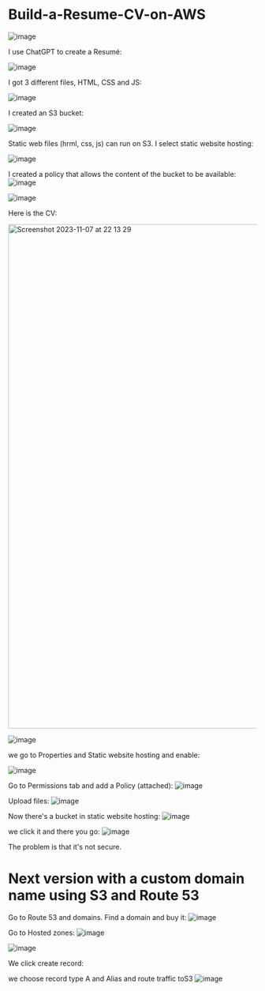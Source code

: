 # Build-a-Resume-CV-on-AWS

![image](https://github.com/redjules/Build-a-Resume-CV-on-AWS/assets/106017493/de92929c-7c90-431b-914b-c0b97be7d1ea)

I use ChatGPT to create a Resumé:

![image](https://github.com/redjules/Build-a-Resume-CV-on-AWS/assets/106017493/021d3448-a00f-4071-96f4-b8619893baf9)

I got 3 different files, HTML, CSS and JS:

![image](https://github.com/redjules/Build-a-Resume-CV-on-AWS/assets/106017493/127bb32e-1fda-4dee-9fb5-691a500b7862)


I created an S3 bucket:

![image](https://github.com/redjules/Build-a-Resume-CV-on-AWS/assets/106017493/2d54ace1-7374-4e55-bed4-e37604567888)

Static web files (hrml, css, js) can run on S3. I select static website hosting:

![image](https://github.com/redjules/Build-a-Resume-CV-on-AWS/assets/106017493/e2457377-90f5-4412-a64e-144c073ee113)

 I created a policy that allows the content of the bucket to be available:
 ![image](https://github.com/redjules/Build-a-Resume-CV-on-AWS/assets/106017493/34ec3545-f72c-4e41-87bf-dd5aa1e17287)


![image](https://github.com/redjules/Build-a-Resume-CV-on-AWS/assets/106017493/fb291acd-0ab0-4761-82e7-bb2d52019f07)

Here is the CV:

<img width="1022" alt="Screenshot 2023-11-07 at 22 13 29" src="https://github.com/redjules/Build-a-Resume-CV-on-AWS/assets/106017493/2a147511-7c45-4cd4-8416-823fd7e66e6e">


![image](https://github.com/redjules/Build-a-Resume-CV-on-AWS/assets/106017493/e2c8c63c-619a-4eba-b662-9d58a748162f)

we go to Properties and Static website hosting and enable:

![image](https://github.com/redjules/Build-a-Resume-CV-on-AWS/assets/106017493/12ce438a-64e6-4cef-a2c8-85e5a72a542b)

Go to Permissions tab and add a Policy (attached):
![image](https://github.com/redjules/Build-a-Resume-CV-on-AWS/assets/106017493/c7ede639-cabc-474e-853e-4be67841082e)

Upload files:
![image](https://github.com/redjules/Build-a-Resume-CV-on-AWS/assets/106017493/3373da49-5b63-4965-a71f-e56e0ed83507)


Now there's a bucket in static website hosting:
![image](https://github.com/redjules/Build-a-Resume-CV-on-AWS/assets/106017493/1388674a-62b6-4f95-a3f2-815d71598b1a)

we click it and there you go:
![image](https://github.com/redjules/Build-a-Resume-CV-on-AWS/assets/106017493/71755d5f-e99f-4530-b53d-75317a66e5c0)

The problem is that it's not secure.

# Next version with a custom domain name using S3 and Route 53

Go to Route 53 and domains. Find a domain and buy it:
![image](https://github.com/redjules/Build-a-Resume-CV-on-AWS/assets/106017493/5788e781-5d2b-4cb1-b8bf-842a90b927b1)

Go to Hosted zones:
![image](https://github.com/redjules/Build-a-Resume-CV-on-AWS/assets/106017493/30c1e3c9-a1c2-44a2-90e1-9531460a3185)

![image](https://github.com/redjules/Build-a-Resume-CV-on-AWS/assets/106017493/c9492864-b4c0-4e29-823a-b78269068d3e)

We click create record:

we choose record type A and Alias and route traffic toS3
![image](https://github.com/redjules/Build-a-Resume-CV-on-AWS/assets/106017493/256f27cc-0243-43d1-a1f0-153eaa910e52)




